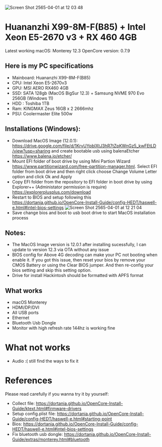 ![Screen Shot 2565-04-01 at 12 03 48](https://user-images.githubusercontent.com/43199445/161198228-d321dda5-2876-49d1-9d82-17700ddab588.png)



# Huananzhi X99-8M-F(B85) + Intel Xeon E5-2670 v3 + RX 460 4GB
Latest working macOS: Monterey 12.3
OpenCore version: 0.7.9

## Here is my PC specifications
  - Mainboard: Huananzhi X99-8M-F(B85)
  - CPU: Intel Xeon E5-2670v3
  - GPU: MSI AERO RX460 4GB
  - SSD: SATA 128gb (MacOS BigSur 12.3) + Samsung NVME 970 Evo 256GB (Windows 11)
  - HDD : Toshiba 1TB
  - Ram: KINGMAX Zeus 16GB x 2 2666mhz
  - PSU: Coolermaster Elite 500w

## Installations (Windows):
  - Download MacOS Image (12.0.1): https://drive.google.com/file/d/1KrvUYpbIXtJ3hR7tZpKWnGz5_kwFEtLD/view?usp=sharing and create bootable usb using balenaEtcher https://www.balena.io/etcher/
  - Mount EFI folder of boot drive by using Mini Partion Wizard https://www.partitionwizard.com/free-partition-manager.html. Select EFI folder from boot drive and then right click choose Change Volume Letter option and click Ok and Apply
  - Copy EFI folder from the repository to EFI folder in boot drive by using Explorer++ (Administator permission is require) https://explorerplusplus.com/download
  - Restart to BIOS and setup following this https://dortania.github.io/OpenCore-Install-Guide/config-HEDT/haswell-e.html#intel-bios-settings  ![Screen Shot 2565-04-01 at 12 21 04](https://user-images.githubusercontent.com/43199445/161199876-94898eb0-7311-47e4-afa6-a884343dee14.png)
  - Save change bios and boot to usb boot drive to start MacOS installation process

## Notes:
- The MacOS Image version is 12.0.1 after installing sucessfully, I can update to version 12.3 via OTA without any issue
- BIOS config for Above 4G decoding can make your PC not booting when enable it. If you got this issue, then reset your bios by remove your CMOS Battery or using the Clear BIOS jumper. And then re-config your bios setting and skip this setting option.
- Drive for install Hackintosh should be formatted with APFS format

## What works
- macOS Monterey
- HDMI/DP/DVI
- All USB ports
- Ethernet
- Bluetooth Usb Dongle
- Monitor with high refresh rate 144hz is working fine

# What not works
- Audio :( still find the ways to fix it

# References
Please read carefully if you wanna try it by yourself:
- Collect file: https://dortania.github.io/OpenCore-Install-Guide/ktext.html#firmware-drivers
- Setup config.plist file: https://dortania.github.io/OpenCore-Install-Guide/config-HEDT/haswell-e.html#starting-point
- Bios: https://dortania.github.io/OpenCore-Install-Guide/config-HEDT/haswell-e.html#intel-bios-settings
- Fix bluetooth usb dongle: https://dortania.github.io/OpenCore-Install-Guide/extras/monterey.html#bluetooth 
